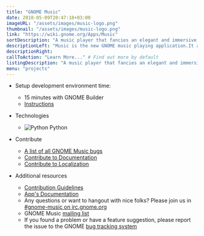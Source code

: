 ```yaml
---
title: "GNOME Music"
date: 2018-05-09T20:47:18+03:00
imageURL: "/assets/images/music-logo.png"
thumbnail: "/assets/images/music-logo.png"
link: "https://wiki.gnome.org/Apps/Music"
sortDescription: "A music player that fancies an elegant and immersive browsing experience, written in Python."
descriptionLeft: "Music is the new GNOME music playing application.It aims to combine an elegant and immersive browsing experience with simple and straightforward controls."
descriptionRight:
callToAction: "Learn More..." # Find out more by default
listingDescription: "A music player that fancies an elegant and immersive browsing experience, written in Python." # The description of the project for the project listing, if no description is provided the content of the sortDescription will be used
menu: "projects"
---
```


- Setup development environment time:

  - 15 minutes with GNOME Builder
  - [Instructions](https://wiki.gnome.org/Newcomers/BuildProject)

* Technologies
  - ![Python](/assets/images/python-logo.png) Python

* Contribute

  - [A list of all GNOME Music bugs](https://gitlab.gnome.org/GNOME/gnome-music/issues?label_name%5B%5D=4.+Newcomers)
  - [Contribute to Documentation](https://wiki.gnome.org/DocumentationProject/Tasks/ApplicationHelp)
  - [Contribute to Localization](https://l10n.gnome.org/module/gnome-music/)

* Additional resources
  - [Contribution Guidelines](https://gitlab.gnome.org/GNOME/gnome-todo/blob/master/doc/CONTRIBUTING.md)
  - [App's  Documentation](https://help.gnome.org/users/gnome-music/stable/)
  - Any questions or want to hangout with nice folks? Please join us in [#gnome-music on irc.gnome.org](irc://irc.gnome.org/%23polari)
  - GNOME Music [mailing list](https://mail.gnome.org/mailman/listinfo/gnome-multimedia)
  - If you found a problem or have a feature suggestion, please report the issue to the GNOME [bug tracking system](https://gitlab.gnome.org/GNOME/polari/issues)
